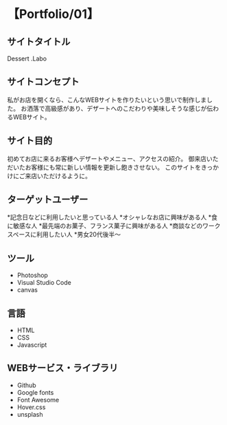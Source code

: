 # 【Portfolio/01】
 
 
## サイトタイトル
Dessert .Labo


## サイトコンセプト
私がお店を開くなら、こんなWEBサイトを作りたいという思いで制作しました。
お洒落で高級感があり、デザートへのこだわりや美味しそうな感じが伝わるWEBサイト。


## サイト目的
初めてお店に来るお客様へデザートやメニュー、アクセスの紹介。
御来店いただいたお客様にも常に新しい情報を更新し飽きさせない。
このサイトをきっかけにご来店いただけるように。


## ターゲットユーザー
*記念日などに利用したいと思っている人
*オシャレなお店に興味がある人
*食に敏感な人
*最先端のお菓子、フランス菓子に興味がある人
*商談などのワークスペースに利用したい人
*男女20代後半～


## ツール
* Photoshop
* Visual Studio Code
* canvas

## 言語
* HTML
* CSS
* Javascript

## WEBサービス・ライブラリ
* Github
* Google fonts
* Font Awesome
* Hover.css
* unsplash

